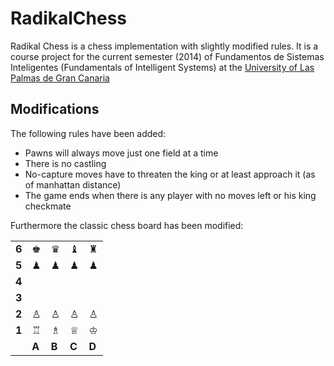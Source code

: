 RadikalChess
============

Radikal Chess is a chess implementation with slightly modified rules.
It is a course project for the current semester (2014) of Fundamentos de Sistemas Inteligentes (Fundamentals of Intelligent Systems) at the [University of Las Palmas de Gran Canaria](www.ulpgc.es)


Modifications
-------------

The following rules have been added:
- Pawns will always move just one field at a time
- There is no castling
- No-capture moves have to threaten the king or at least approach it (as of manhattan distance)
- The game ends when there is any player with no moves left or his king checkmate

Furthermore the classic chess board has been modified:

<table>
  <tr>
  <td><strong>6</strong></td>
  <td>&#9818;</td>
  <td>&#9819;</td>
  <td>&#9821;</td>
  <td>&#9820;</td>
  </tr>
  <tr>
  <td><strong>5</strong></td>
  <td>&#9823;</td>
  <td>&#9823;</td>
  <td>&#9823;</td>
  <td>&#9823;</td>
  </tr>
  <tr>
  <td><strong>4</strong></td>
  <td>  </td>
  <td>  </td>
  <td>  </td>
  <td>  </td>
  </tr>
  <tr>
  <td><strong>3</strong></td>
  <td>  </td>
  <td>  </td>
  <td>  </td>
  <td>  </td>
  </tr>
  <tr>
  <td><strong>2</strong></td>
  <td>&#9817;</td>
  <td>&#9817;</td>
  <td>&#9817;</td>
  <td>&#9817;</td>
  </tr>
  <tr>
  <td><strong>1</strong></td>
  <td>&#9814;</td>
  <td>&#9815;</td>
  <td>&#9813;</td>
  <td>&#9812;</td>
  </tr>
  <tr>
  <td>  </td>
  <td><strong>A</strong></td>
  <td><strong>B</strong></td>
  <td><strong>C</strong></td>
  <td><strong>D</strong></td>
  </tr
</table>
